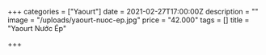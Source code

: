 +++
categories = ["Yaourt"]
date = 2021-02-27T17:00:00Z
description = ""
image = "/uploads/yaourt-nuoc-ep.jpg"
price = "42.000"
tags = []
title = "Yaourt Nước Ép"

+++
